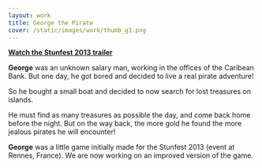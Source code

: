 ```yaml
---
layout: work
title: George the Pirate
cover: /static/images/work/thumb_g1.png
---
```


**[Watch the Stunfest 2013 trailer](http://www.youtube.com/watch?v=xBU0OXjJko4)**

**George** was an unknown salary man, working in the offices of the Caribean Bank. But one day, he got bored and decided to live a real pirate adventure!

So he bought a small boat and decided to now search for lost treasures on islands.

He must find as many treasures as possible the day, and come back home before the night. But on the way back, the more gold he found the more jealous pirates he will encounter!

**George** was a little game initially made for the Stunfest 2013 (event at Rennes, France). We are now working on an improved version of the game.
